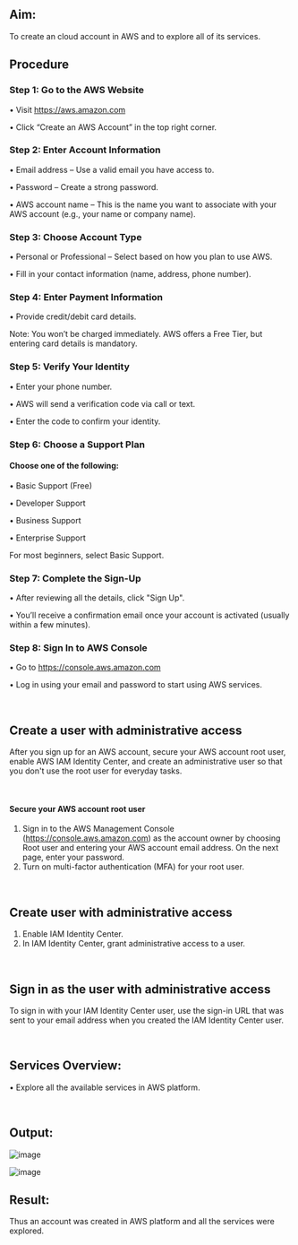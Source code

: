 
## Aim:
To create an cloud account in AWS and to explore all of its services. 

## Procedure

### Step 1: Go to the AWS Website

•	Visit https://aws.amazon.com

•	Click “Create an AWS Account” in the top right corner.

### Step 2: Enter Account Information
•	Email address – Use a valid email you have access to.

•	Password – Create a strong password.

•	AWS account name – This is the name you want to associate   with your AWS account (e.g., your name or company name).

### Step 3: Choose Account Type
•	Personal or Professional – Select based on how you plan to use AWS.

•	Fill in your contact information (name, address, phone number).

### Step 4: Enter Payment Information
•	Provide credit/debit card details.

Note: You won’t be charged immediately. AWS offers a Free Tier, but entering card details is mandatory.

### Step 5: Verify Your Identity
•	Enter your phone number.

•	AWS will send a verification code via call or text.

•	Enter the code to confirm your identity.

### Step 6: Choose a Support Plan
####	Choose one of the following:

•	Basic Support (Free)

•	Developer Support

•	Business Support

•	Enterprise Support

For most beginners, select Basic Support.

### Step 7: Complete the Sign-Up
•	After reviewing all the details, click "Sign Up".

•	You’ll receive a confirmation email once your account is activated (usually within a few minutes).

### Step 8: Sign In to AWS Console
•	Go to https://console.aws.amazon.com

•	Log in using your email and password to start using AWS services.

<br>

## Create a user with administrative access

After you sign up for an AWS account, secure your AWS account root user, enable AWS IAM Identity Center, and create an administrative user so that you don't use the root user for everyday tasks.

<br>

#### Secure your AWS account root user

1.	Sign in to the AWS Management Console (https://console.aws.amazon.com) as the account owner by choosing Root user and entering your AWS account email address. On the next page, enter your password.
2.	Turn on multi-factor authentication (MFA) for your root user.

<br>

## Create user with administrative access

1.	Enable IAM Identity Center.
2.	In IAM Identity Center, grant administrative access to a user.

<br>

## Sign in as the user with administrative access

To sign in with your IAM Identity Center user, use the sign-in URL that was sent to your email address when you created the IAM Identity Center user.

<br>

## Services Overview:
•	Explore all the available services in AWS platform.

<br>

## Output:

![image](https://github.com/user-attachments/assets/e1ac3b2b-3e3d-443a-b0b5-e4e41d536070)

![image](https://github.com/user-attachments/assets/0a04010a-afb6-409f-8a05-95b1fb2fdb71)

## Result:
Thus an account was created in AWS platform and all the services were explored.

